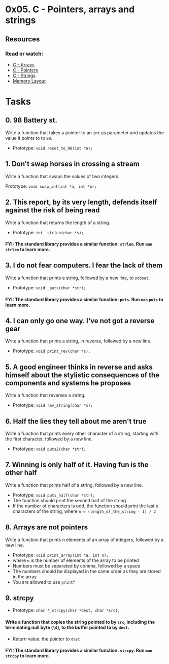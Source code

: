 # 0x05. C - Pointers, arrays and strings
## Resources
### Read or watch:

* [C - Arrays](https://www.tutorialspoint.com/cprogramming/c_arrays.htm)
* [C - Pointers](https://www.tutorialspoint.com/cprogramming/c_pointers.htm)
* [C - Strings](https://www.tutorialspoint.com/cprogramming/c_strings.htm)
* [Memory Layout](https://aticleworld.com/memory-layout-of-c-program/)

# Tasks
## 0. 98 Battery st.
Write a function that takes a pointer to an `int` as parameter and updates the value it points to to `98`.

* Prototype: `void reset_to_98(int *n);`

## 1. Don't swap horses in crossing a stream
Write a function that swaps the values of two integers.

Prototype: `void swap_int(int *a, int *b);`

## 2. This report, by its very length, defends itself against the risk of being read
Write a function that returns the length of a string.

* Prototype: `int _strlen(char *s);`
#### FYI: The standard library provides a similar function: `strlen`. Run `man strlen` to learn more.
## 3. I do not fear computers. I fear the lack of them
Write a function that prints a string, followed by a new line, to `stdout`.

* Prototype: `void _puts(char *str);`
#### FYI: The standard library provides a similar function: `puts`. Run `man` `puts` to learn more.

## 4. I can only go one way. I've not got a reverse gear
Write a function that prints a string, in reverse, followed by a new line.

* Prototype: `void print_rev(char *s);`

## 5. A good engineer thinks in reverse and asks himself about the stylistic consequences of the components and systems he proposes
Write a function that reverses a string.

* Prototype: `void rev_string(char *s);`

## 6. Half the lies they tell about me aren't true
Write a function that prints every other character of a string, starting with the first character, followed by a new line.

* Prototype: `void puts2(char *str);`

## 7. Winning is only half of it. Having fun is the other half
Write a function that prints half of a string, followed by a new line.

* Prototype: `void puts_half(char *str);`
* The function should print the second half of the string
* If the number of characters is odd, the function should print the last `n` characters of the string, where `n = (length_of_the_string - 1) / 2`

## 8. Arrays are not pointers
Write a function that prints n elements of an array of integers, followed by a new line.

* Prototype: `void print_array(int *a, int n);`
* where `n` is the number of elements of the array to be printed
* Numbers must be separated by comma, followed by a space
* The numbers should be displayed in the same order as they are stored in the array
* You are allowed to use `printf`

## 9. strcpy
* Prototype: `char *_strcpy(char *dest, char *src);`
#### Write a function that copies the string pointed to by `src`, including the terminating null byte (`\0`), to the buffer pointed to by `dest`.

* Return value: the pointer to `dest`
#### FYI: The standard library provides a similar function: `strcpy`. Run `man strcpy` to learn more.